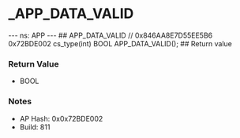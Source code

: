 # _APP_DATA_VALID

--- ns: APP --- ## APP_DATA_VALID  // 0x846AA8E7D55EE5B6 0x72BDE002 cs_type(int) BOOL APP_DATA_VALID();  ## Return value

### Return Value
* BOOL

### Notes
* AP Hash: 0x0x72BDE002
* Build: 811

